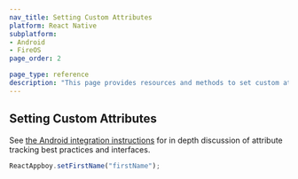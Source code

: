 ```yaml
---
nav_title: Setting Custom Attributes
platform: React Native
subplatform: 
- Android
- FireOS
page_order: 2

page_type: reference
description: "This page provides resources and methods to set custom attributes for your Android or FireOS app running React Native."
---
```

## Setting Custom Attributes

See [the Android integration instructions][1] for in depth discussion of attribute tracking best practices and interfaces.

```javascript
ReactAppboy.setFirstName("firstName");
```

[1]: {{site.baseurl}}/developer_guide/platform_integration_guides/android/analytics/setting_custom_attributes/
